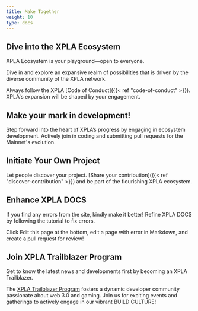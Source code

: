 ```yaml
---
title: Make Together
weight: 10
type: docs
---
```


## Dive into the XPLA Ecosystem

XPLA Ecosystem is your playground—open to everyone. 

Dive in and explore an expansive realm of possibilities that is driven by the diverse community of the XPLA network.

Always follow the XPLA [Code of Conduct]({{< ref "code-of-conduct" >}}). XPLA's expansion will be shaped by your engagement.

## Make your mark in development!
Step forward into the heart of XPLA’s progress by engaging in ecosystem development. Actively join in coding and submitting pull requests for the Mainnet's evolution.

## Initiate Your Own Project
Let people discover your project. [Share your contribution]({{< ref "discover-contribution" >}}) and be part of the flourishing XPLA ecosystem.

## Enhance XPLA DOCS
If you find any errors from the site, kindly make it better! Refine XPLA DOCS by following the tutorial to fix errors.

Click Edit this page at the bottom, edit a page with error in Markdown, and create a pull request for review!

## Join XPLA Trailblazer Program
Get to know the latest news and developments first by becoming an XPLA Trailblazer.


The [XPLA Trailblazer Program](https://6tpnthyk0ch.typeform.com/XPLATrailBlazer) fosters a dynamic developer community passionate about web 3.0 and gaming. Join us for exciting events and gatherings to actively engage in our vibrant BUILD CULTURE!

